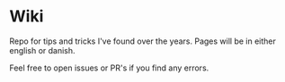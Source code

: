 # Wiki
Repo for tips and tricks I've found over the years.
Pages will be in either english or danish.

Feel free to open issues or PR's if you find any errors. 
